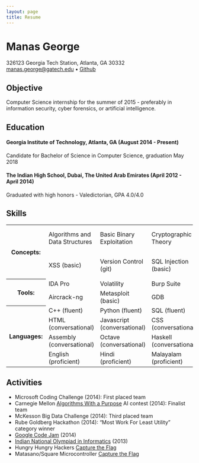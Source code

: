 ```yaml
---
layout: page
title: Resume
---
```


Manas George
============

326123 Georgia Tech Station, Atlanta, GA 30332  
<manas.george@gatech.edu> • [Github](https://github.com/ManasGeorge)

Objective
---------

Computer Science internship for the summer of 2015 - preferably in information security, cyber forensics, or artificial intelligence.


Education
---------

#### Georgia Institute of Technology, Atlanta, GA (August 2014 - Present)
Candidate for Bachelor of Science in Computer Science, graduation May 2018

#### The Indian High School, Dubai, The United Arab Emirates (April 2012 - April 2014)
Graduated with high honors - Valedictorian, GPA 4.0/4.0

Skills
------

<table>
    <tr>    
        <th rowspan="2"> Concepts: </th>
        <td> Algorithms and Data Structures </td> 
        <td> Basic Binary Exploitation </td> 
        <td> Cryptographic Theory </td> 
        <td rowspan="2"> Basic Machine Learning (Logistic and Linear Regression, Neural Networks) </td>
    </tr> 
    <tr>
        <td> XSS (basic) </td> 
        <td> Version Control (git) </td> 
        <td> SQL Injection (basic) </td> 
    </tr>
    <tr>
        <th rowspan="2"> Tools: </th>
        <td>IDA Pro</td>
        <td>Volatility</td>
        <td>Burp Suite</td>
        <td>Wireshark</td>
    </tr>
    <tr>
        <td>Aircrack-ng</td>
        <td>Metasploit (basic)</td>
        <td>GDB</td>
        <td>Vim</td>
    </tr>
    <tr>
        <th rowspan="4"> Languages: </th>
        <td>C++ (fluent)</td>
        <td>Python (fluent)</td>
        <td>SQL (fluent)</td>
        <td>Java (fluent)</td>
    </tr>
    <tr>
        <td>HTML (conversational)</td>
        <td>Javascript (conversational)</td>
        <td>CSS (conversational)</td>
        <td>LateX (conversational)</td>
    </tr>
    <tr>
        <td>Assembly (conversational)</td>
        <td>Octave (conversational)</td>
        <td>Haskell (conversational)</td>
        <td>Bash (conversational)</td>
    </tr>
    <tr>
        <td>English (proficient)</td>
        <td>Hindi (proficient)</td>
        <td>Malayalam (proficient)</td>
        <td>French (intermediate)</td>
    </tr>
</table>


Activities
----------

+ Microsoft Coding Challenge (2014): First placed team
+ Carnegie Mellon [Algorithms With a Purpose](http://acmalgo.com/) AI contest (2014): Finalist team
+ McKesson Big Data Challenge (2014): Third placed team
+ Rube Goldberg Hackathon (2014): “Most Work For Least Utility” category winner
+ [Google Code Jam](https://code.google.com/codejam) (2014)
+ [Indian National Olympiad in Informatics](http://www.iarcs.org.in/inoi/) (2013)
+ Hungry Hungry Hackers [Capture the Flag](http://www.hungryhungryhackers.org/)
+ Matasano/Square Microcontroller [Capture the Flag](https://microcorruption.com/login)
